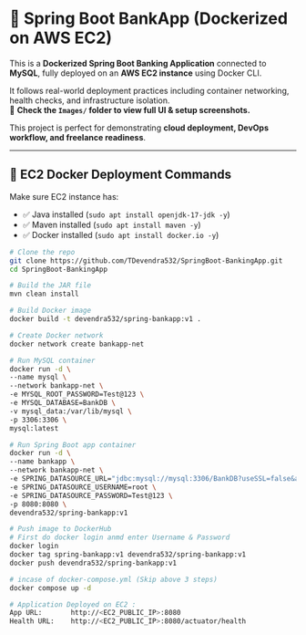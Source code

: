 # 🏦 Spring Boot BankApp (Dockerized on AWS EC2)

This is a **Dockerized Spring Boot Banking Application** connected to **MySQL**, fully deployed on an **AWS EC2 instance** using Docker CLI.

It follows real-world deployment practices including container networking, health checks, and infrastructure isolation.  
📂 **Check the `Images/` folder to view full UI & setup screenshots.**

This project is perfect for demonstrating **cloud deployment, DevOps workflow, and freelance readiness**.

---

## 🚀 EC2 Docker Deployment Commands

Make sure EC2 instance has:
- ✅ Java installed (`sudo apt install openjdk-17-jdk -y`)
- ✅ Maven installed (`sudo apt install maven -y`)
- ✅ Docker installed (`sudo apt install docker.io -y`)

```bash
# Clone the repo
git clone https://github.com/TDevendra532/SpringBoot-BankingApp.git
cd SpringBoot-BankingApp

# Build the JAR file
mvn clean install

# Build Docker image
docker build -t devendra532/spring-bankapp:v1 .

# Create Docker network
docker network create bankapp-net

# Run MySQL container
docker run -d \
--name mysql \
--network bankapp-net \
-e MYSQL_ROOT_PASSWORD=Test@123 \
-e MYSQL_DATABASE=BankDB \
-v mysql_data:/var/lib/mysql \
-p 3306:3306 \
mysql:latest

# Run Spring Boot app container
docker run -d \
--name bankapp \
--network bankapp-net \
-e SPRING_DATASOURCE_URL="jdbc:mysql://mysql:3306/BankDB?useSSL=false&allowPublicKeyRetrieval=true&serverTimezone=UTC" \
-e SPRING_DATASOURCE_USERNAME=root \
-e SPRING_DATASOURCE_PASSWORD=Test@123 \
-p 8080:8080 \
devendra532/spring-bankapp:v1

# Push image to DockerHub
# First do docker login anmd enter Username & Password
docker login
docker tag spring-bankapp:v1 devendra532/spring-bankapp:v1
docker push devendra532/spring-bankapp:v1

# incase of docker-compose.yml (Skip above 3 steps)
docker compose up -d

# Application Deployed on EC2 :
App URL:       http://<EC2_PUBLIC_IP>:8080
Health URL:    http://<EC2_PUBLIC_IP>:8080/actuator/health

